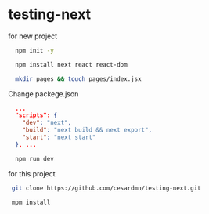 # testing-next

for new project

```bash
  npm init -y
```

```bash
  npm install next react react-dom
```

```bash
  mkdir pages && touch pages/index.jsx
```

Change packege.json 

```json
  ...
  "scripts": {
    "dev": "next",
    "build": "next build && next export",
    "start": "next start"
  }, ...
```

```bash
  npm run dev
```


for this project


```bash
 git clone https://github.com/cesardmn/testing-next.git
```


```bash
 mpm install
```